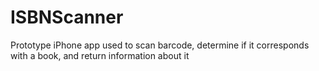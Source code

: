 ISBNScanner
===========

Prototype iPhone app used to scan barcode, determine if it corresponds with a book, and return information about it
